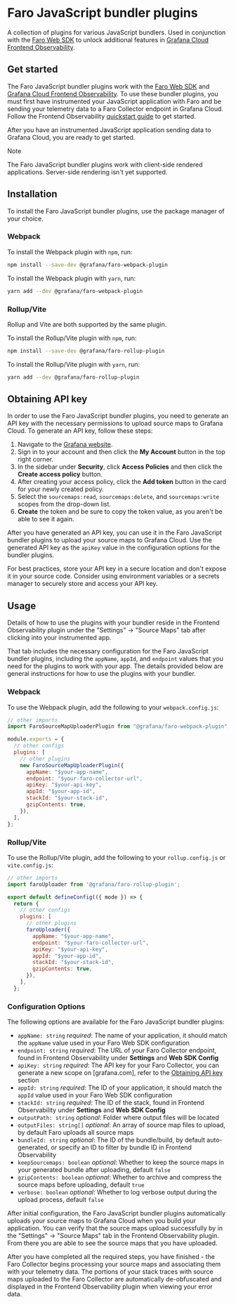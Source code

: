 # Faro JavaScript bundler plugins

A collection of plugins for various JavaScript bundlers. Used in conjunction with the [Faro Web SDK](https://github.com/grafana/faro-web-sdk) to unlock additional features in [Grafana Cloud Frontend Observability](https://grafana.com/docs/grafana-cloud/monitor-applications/frontend-observability/).

## Get started

The Faro JavaScript bundler plugins work with the [Faro Web SDK](https://github.com/grafana/faro-web-sdk) and [Grafana Cloud Frontend Observability](https://grafana.com/products/cloud/frontend-observability-for-real-user-monitoring/). To use these bundler plugins, you must first have instrumented your JavaScript application with Faro and be sending your telemetry data to a Faro Collector endpoint in Grafana Cloud. Follow the Frontend Observability [quickstart guide](https://grafana.com/docs/grafana-cloud/monitor-applications/frontend-observability/quickstart/javascript/) to get started.

After you have an instrumented JavaScript application sending data to Grafana Cloud, you are ready to get started.

> [!NOTE]
> The Faro JavaScript bundler plugins work with client-side rendered applications. Server-side rendering isn't yet supported.

## Installation

To install the Faro JavaScript bundler plugins, use the package manager of your choice.

### Webpack

To install the Webpack plugin with `npm`, run:

```bash
npm install --save-dev @grafana/faro-webpack-plugin
```

To install the Webpack plugin with `yarn`, run:

```bash
yarn add --dev @grafana/faro-webpack-plugin
```

### Rollup/Vite

Rollup and Vite are both supported by the same plugin.

To install the Rollup/Vite plugin with `npm`, run:

```bash
npm install --save-dev @grafana/faro-rollup-plugin
```

To install the Rollup/Vite plugin with `yarn`, run:

```bash
yarn add --dev @grafana/faro-rollup-plugin
```

## Obtaining API key

In order to use the Faro JavaScript bundler plugins, you need to generate an API key with the necessary permissions to upload source maps to Grafana Cloud. To generate an API key, follow these steps:

1. Navigate to the [Grafana website](https://grafana.com/).
1. Sign in to your account and then click the **My Account** button in the top right corner.
1. In the sidebar under **Security**, click **Access Policies** and then click the **Create access policy** button.
1. After creating your access policy, click the **Add token** button in the card for your newly created policy.
1. Select the `sourcemaps:read`, `sourcemaps:delete`, and `sourcemaps:write` scopes from the drop-down list.
1. **Create** the token and be sure to copy the token value, as you aren't be able to see it again.

After you have generated an API key, you can use it in the Faro JavaScript bundler plugins to upload your source maps to Grafana Cloud. Use the generated API key as the `apiKey` value in the configuration options for the bundler plugins.

For best practices, store your API key in a secure location and don't expose it in your source code. Consider using environment variables or a secrets manager to securely store and access your API key.

## Usage

Details of how to use the plugins with your bundler reside in the Frontend Observability plugin under the "Settings" -> "Source Maps" tab after clicking into your instrumented app.

That tab includes the necessary configuration for the Faro JavaScript bundler plugins, including the `appName`, `appId`, and `endpoint` values that you need for the plugins to work with your app. The details provided below are general instructions for how to use the plugins with your bundler.

### Webpack

To use the Webpack plugin, add the following to your `webpack.config.js`:

```javascript
// other imports
import FaroSourceMapUploaderPlugin from "@grafana/faro-webpack-plugin";

module.exports = {
  // other configs
  plugins: [
    // other plugins
    new FaroSourceMapUploaderPlugin({
      appName: "$your-app-name",
      endpoint: "$your-faro-collector-url",
      apiKey: "$your-api-key",
      appId: "$your-app-id",
      stackId: "$your-stack-id",
      gzipContents: true,
    }),
  ],
};
```

### Rollup/Vite

To use the Rollup/Vite plugin, add the following to your `rollup.config.js` or `vite.config.js`:

```javascript
// other imports
import faroUploader from '@grafana/faro-rollup-plugin';

export default defineConfig(({ mode }) => {
  return {
    // other configs
    plugins: [
      // other plugins
      faroUploader({
        appName: "$your-app-name",
        endpoint: "$your-faro-collector-url",
        apiKey: "$your-api-key",
        appId: "$your-app-id",
        stackId: "$your-stack-id",
        gzipContents: true,
      }),
    ],
  };
```

### Configuration Options

The following options are available for the Faro JavaScript bundler plugins:

- `appName: string` *required*: The name of your application, it should match the `appName` value used in your Faro Web SDK configuration
- `endpoint: string` *required*: The URL of your Faro Collector endpoint, found in Frontend Observability under **Settings** and **Web SDK Config**
- `apiKey: string` *required*: The API key for your Faro Collector, you can generate a new scope on [grafana.com], refer to the [Obtaining API key](#obtaining-api-key) section
- `appId: string` *required*: The ID of your application, it should match the `appId` value used in your Faro Web SDK configuration
- `stackId: string` *required*: The ID of the stack, found in Frontend Observability under **Settings** and **Web SDK Config**
- `outputPath: string` *optional*: Folder where output files will be located
- `outputFiles: string[]` *optional*: An array of source map files to upload, by default Faro uploads all source maps
- `bundleId: string` *optional*: The ID of the bundle/build, by default auto-generated, or specify an ID to filter by bundle ID in Frontend Observability
- `keepSourcemaps: boolean` *optional*: Whether to keep the source maps in your generated bundle after uploading, default `false`
- `gzipContents: boolean` *optional*: Whether to archive and compress the source maps before uploading, default `true`
- `verbose: boolean` *optional*: Whether to log verbose output during the upload process, default `false`

After initial configuration, the Faro JavaScript bundler plugins automatically uploads your source maps to Grafana Cloud when you build your application. You can verify that the source maps upload successfully by in the "Settings" -> "Source Maps" tab in the Frontend Observability plugin. From there you are able to see the source maps that you have uploaded.

After you have completed all the required steps, you have finished - the Faro Collector begins processing your source maps and associating them with your telemetry data. The portions of your stack traces with source maps uploaded to the Faro Collector are automatically de-obfuscated and displayed in the Frontend Observability plugin when viewing your error data.
